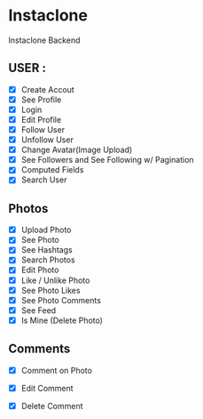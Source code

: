 # Instaclone

Instaclone Backend

## USER :

- [x] Create Accout
- [x] See Profile
- [x] Login
- [x] Edit Profile
- [x] Follow User
- [x] Unfollow User
- [x] Change Avatar(Image Upload)
- [x] See Followers and See Following w/ Pagination
- [x] Computed Fields
- [x] Search User

## Photos
- [x] Upload Photo
- [x] See Photo
- [x] See Hashtags
- [x] Search Photos
- [x] Edit Photo
- [x] Like / Unlike Photo
- [x] See Photo Likes
- [x] See Photo Comments
- [x] See Feed
- [x] Is Mine (Delete Photo)

## Comments
- [x] Comment on Photo
- [x] Edit Comment
- [x] Delete Comment


